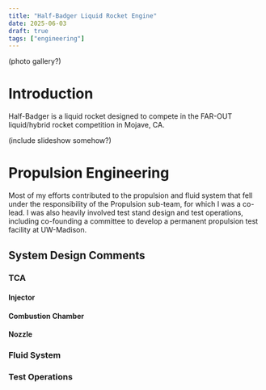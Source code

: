 ```yaml
---
title: "Half-Badger Liquid Rocket Engine"
date: 2025-06-03
draft: true
tags: ["engineering"]
---
```


(photo gallery?)

# Introduction
Half-Badger is a liquid rocket designed to compete in the FAR-OUT liquid/hybrid rocket competition in Mojave, CA.

(include slideshow somehow?)

# Propulsion Engineering
Most of my efforts contributed to the propulsion and fluid system that fell under the responsibility of the Propulsion sub-team, for which I was a co-lead. I was also heavily involved test stand design and test operations, including co-founding a committee to develop a permanent propulsion test facility at UW-Madison.

## System Design Comments

### TCA
#### Injector

#### Combustion Chamber

#### Nozzle


### Fluid System

### Test Operations